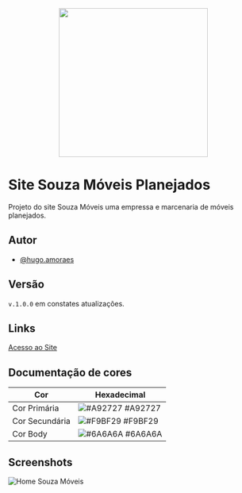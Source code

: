 <div align="center">
<img src="https://github.com/user-attachments/assets/4b953edb-a123-4556-8343-19d9b06ed06f" width="300px" />
</div>

# Site Souza Móveis Planejados

Projeto do site Souza Móveis uma empressa e marcenaria de móveis planejados.

## Autor

- [@hugo.amoraes](https://github.com/HugoaMoraes)

## Versão

`v.1.0.0` em constates atualizações.

## Links

[Acesso ao Site](https://hugoamoraes.github.io/SouzaMoveis/)

## Documentação de cores

| Cor            | Hexadecimal                                                      |
| -------------- | ---------------------------------------------------------------- |
| Cor Primária   | ![#A92727](https://via.placeholder.com/10/a92727?text=+) #A92727 |
| Cor Secundária | ![#F9BF29](https://via.placeholder.com/10/f9bf29?text=+) #F9BF29 |
| Cor Body       | ![#6A6A6A](https://via.placeholder.com/10/6a6a6a?text=+) #6A6A6A |

## Screenshots

![Home Souza Móveis](https://github.com/user-attachments/assets/1c430ca9-e814-470e-8e0e-616646e631cb)
